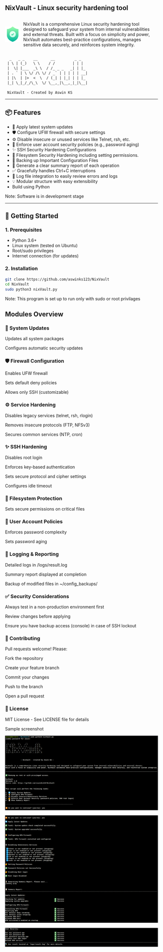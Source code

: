 ## NixVault - Linux security hardening tool
<div style="display: flex; align-items: center;">
    <img src="./resources/nixvault_icon.png" alt="NixVault Icon" width="50" style="margin-right: 10px;"/>
    <p>NixVault is a comprehensive Linux security hardening tool designed to safeguard your system from internal vulnerabilities and external threats. Built with a focus on simplicity and power, NixVault automates best-practice configurations, manages sensitive data securely, and reinforces system integrity.</p>
</div>

```
  _   _ _    __      __         _ _   
 | \ | (_)   \ \    / /        | | |  
 |  \| |___  _\ \  / /_ _ _   _| | |_ 
 | . ` | \ \/ /\ \/ / _` | | | | | __|
 | |\  | |>  <  \  / (_| | |_| | | |_ 
 |_| \_|_/_/\_\  \/ \__,_|\__,_|_|\__|
 
 NixVault - Created by Aswin KS 

```
---

## 📦 Features

- 🔄 Apply latest system updates
- 🛡️ Configure UFW firewall with  secure settings
- ⚙️ Disable insecure or unused services like Telnet, rsh, etc.
- 🔐 Enforce user account security policies (e.g., password aging)
- ✨ SSH Security Hardening Configurations
- 📁 Filesystem Security Hardening including setting permissions.
- 💾 Backing up Important Configuration Files
- 📄 Generate a clear summary report of each operation
- ✅ Gracefully handles Ctrl+C interruptions
- 📝 Log file integration to easily review errors and logs
- 💡 Modular structure with easy extensibility
-  Build using Python

Note: Software is in development stage

---
## 🚀 Getting Started

### 1. Prerequisites

- Python 3.6+
- Linux system (tested on Ubuntu)
- Root/sudo privileges
- Internet connection (for updates)

### 2. Installation

```bash
git clone https://github.com/aswinks123/NixVault
cd NixVault
sudo python3 nixVault.py
```
Note: This program is set up to run only with sudo or root privilages

## Modules Overview


### 🔄 System Updates

Updates all system packages

Configures automatic security updates

### 🛡️ Firewall Configuration

Enables UFW firewall

Sets default deny policies

Allows only SSH (customizable)

### ⚙️ Service Hardening

Disables legacy services (telnet, rsh, rlogin)

Removes insecure protocols (FTP, NFSv3)

Secures common services (NTP, cron)

### ✨ SSH Hardening

Disables root login

Enforces key-based authentication

Sets secure protocol and cipher settings

Configures idle timeout

### 📁 Filesystem Protection

Sets secure permissions on critical files

### 🔐 User Account Policies

Enforces password complexity

Sets password aging

### 📝 Logging & Reporting

Detailed logs in /logs/result.log

Summary report displayed at completion

Backup of modified files in ~/config_backups/

### ✅ Security Considerations

Always test in a non-production environment first

Review changes before applying

Ensure you have backup access (console) in case of SSH lockout

### 🤝 Contributing

Pull requests welcome! Please:

Fork the repository

Create your feature branch

Commit your changes

Push to the branch

Open a pull request

### 📜 License

MIT License - See LICENSE file for details















Sample screenshot


![alt text](./resources/image.png)

![alt text](./resources/image1.png)

![alt text](./resources/image-2.png)